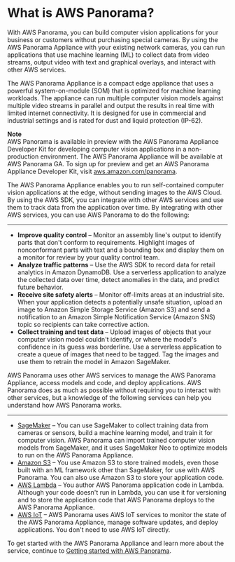 # What is AWS Panorama?<a name="panorama-welcome"></a>

With AWS Panorama, you can build computer vision applications for your business or customers without purchasing special cameras\. By using the AWS Panorama Appliance with your existing network cameras, you can run applications that use machine learning \(ML\) to collect data from video streams, output video with text and graphical overlays, and interact with other AWS services\.

The AWS Panorama Appliance is a compact edge appliance that uses a powerful system\-on\-module \(SOM\) that is optimized for machine learning workloads\. The appliance can run multiple computer vision models against multiple video streams in parallel and output the results in real time with limited internet connectivity\. It is designed for use in commercial and industrial settings and is rated for dust and liquid protection \(IP\-62\)\.

**Note**  
AWS Panorama is available in preview with the AWS Panorama Appliance Developer Kit for developing computer vision applications in a non\-production environment\. The AWS Panorama Appliance will be available at AWS Panorama GA\. To sign up for preview and get an AWS Panorama Appliance Developer Kit, visit [aws\.amazon\.com/panorama](https://aws.amazon.com/panorama)\.

The AWS Panorama Appliance enables you to run self\-contained computer vision applications at the edge, without sending images to the AWS Cloud\. By using the AWS SDK, you can integrate with other AWS services and use them to track data from the application over time\. By integrating with other AWS services, you can use AWS Panorama to do the following:

****
+ **Improve quality control** – Monitor an assembly line's output to identify parts that don't conform to requirements\. Highlight images of nonconformant parts with text and a bounding box and display them on a monitor for review by your quality control team\.
+ **Analyze traffic patterns** – Use the AWS SDK to record data for retail analytics in Amazon DynamoDB\. Use a serverless application to analyze the collected data over time, detect anomalies in the data, and predict future behavior\.
+ **Receive site safety alerts** – Monitor off\-limits areas at an industrial site\. When your application detects a potentially unsafe situation, upload an image to Amazon Simple Storage Service \(Amazon S3\) and send a notification to an Amazon Simple Notification Service \(Amazon SNS\) topic so recipients can take corrective action\.
+ **Collect training and test data** – Upload images of objects that your computer vision model couldn't identify, or where the model's confidence in its guess was borderline\. Use a serverless application to create a queue of images that need to be tagged\. Tag the images and use them to retrain the model in Amazon SageMaker\.

AWS Panorama uses other AWS services to manage the AWS Panorama Appliance, access models and code, and deploy applications\. AWS Panorama does as much as possible without requiring you to interact with other services, but a knowledge of the following services can help you understand how AWS Panorama works\.

****
+ [SageMaker](https://aws.amazon.com/sagemaker/) – You can use SageMaker to collect training data from cameras or sensors, build a machine learning model, and train it for computer vision\. AWS Panorama can import trained computer vision models from SageMaker, and it uses SageMaker Neo to optimize models to run on the AWS Panorama Appliance\.
+ [Amazon S3](https://aws.amazon.com/s3/) – You use Amazon S3 to store trained models, even those built with an ML framework other than SageMaker, for use with AWS Panorama\. You can also use Amazon S3 to store your application code\.
+ [AWS Lambda](https://aws.amazon.com/lambda/) – You author AWS Panorama application code in Lambda\. Although your code doesn't run in Lambda, you can use it for versioning and to store the application code that AWS Panorama deploys to the AWS Panorama Appliance\.
+ [AWS IoT](https://aws.amazon.com/iot/) – AWS Panorama uses AWS IoT services to monitor the state of the AWS Panorama Appliance, manage software updates, and deploy applications\. You don't need to use AWS IoT directly\.

To get started with the AWS Panorama Appliance and learn more about the service, continue to [Getting started with AWS Panorama](panorama-gettingstarted.md)\.